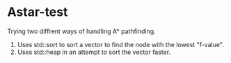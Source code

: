 # Astar-test
Trying two diffrent ways of handling A* pathfinding. 

1. Uses std::sort to sort a vector to find the node with the lowest "f-value".
2. Uses std::heap in an attempt to sort the vector faster. 

